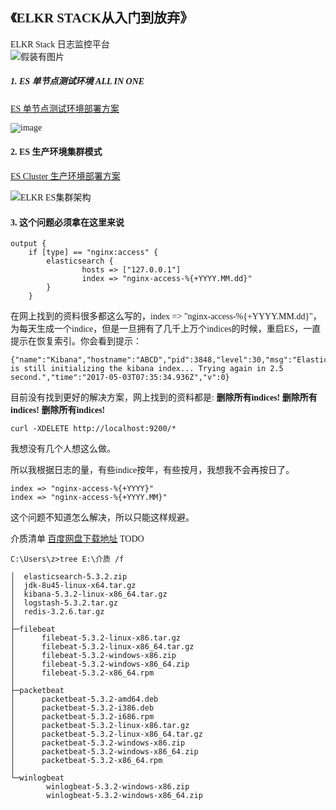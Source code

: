 
<font face="微软雅黑"> 

## 《ELKR STACK从入门到放弃》   
ELKR Stack 日志监控平台     
 ![假装有图片](https://)


##### 1. ES 单节点测试环境 ALL IN ONE

[ES 单节点测试环境部署方案](https://github.com/n3uz/ELKR-STACK/blob/master/ES%E5%8D%95%E8%8A%82%E7%82%B9%E6%96%B9%E6%A1%88%E6%B5%8B%E8%AF%95%E6%96%B9%E6%A1%88ALL%20IN%20ONE)

![image](https://github.com/n3uz/ELKR-STACK/blob/master/ELKR%E6%9E%B6%E6%9E%84%E5%9B%BE%EF%BC%88ES%E5%8D%95%E8%8A%82%E7%82%B9%EF%BC%89.png) 


#### 2. ES 生产环境集群模式

[ES Cluster 生产环境部署方案](https://github.com/n3uz/ELKR-STACK/blob/master/ES%E9%9B%86%E7%BE%A4%E7%94%9F%E4%BA%A7%E7%8E%AF%E5%A2%83%E6%96%B9%E6%A1%88)

![ELKR ES集群架构](https://github.com/n3uz/ELKR-STACK/blob/master/ELKR%E6%9E%B6%E6%9E%84%E5%9B%BE%EF%BC%88ES%E9%9B%86%E7%BE%A4%EF%BC%89.png)

#### 3. 这个问题必须拿在这里来说

```
output {
    if [type] == "nginx:access" {
        elasticsearch {
                hosts => ["127.0.0.1"]
                index => "nginx-access-%{+YYYY.MM.dd}"
        }
    }
```
在网上找到的资料很多都这么写的，index => "nginx-access-%{+YYYY.MM.dd}"，为每天生成一个indice，但是一旦拥有了几千上万个indices的时候，重启ES，一直提示在恢复索引。你会看到提示：
```
{"name":"Kibana","hostname":"ABCD","pid":3848,"level":30,"msg":"Elasticsearch is still initializing the kibana index... Trying again in 2.5 second.","time":"2017-05-03T07:35:34.936Z","v":0}

```
目前没有找到更好的解决方案，网上找到的资料都是:  **删除所有indices!** **删除所有indices!** **删除所有indices!** 
```
curl -XDELETE http://localhost:9200/*
```
我想没有几个人想这么做。

所以我根据日志的量，有些indice按年，有些按月，我想我不会再按日了。

```
index => "nginx-access-%{+YYYY}"
index => "nginx-access-%{+YYYY.MM}"
```
这个问题不知道怎么解决，所以只能这样规避。



介质清单 [百度网盘下载地址]() TODO
```
C:\Users\z>tree E:\介质 /f

│  elasticsearch-5.3.2.zip
│  jdk-8u45-linux-x64.tar.gz
│  kibana-5.3.2-linux-x86_64.tar.gz
│  logstash-5.3.2.tar.gz
│  redis-3.2.6.tar.gz
│
├─filebeat
│      filebeat-5.3.2-linux-x86.tar.gz
│      filebeat-5.3.2-linux-x86_64.tar.gz
│      filebeat-5.3.2-windows-x86.zip
│      filebeat-5.3.2-windows-x86_64.zip
│      filebeat-5.3.2-x86_64.rpm
│
├─packetbeat
│      packetbeat-5.3.2-amd64.deb
│      packetbeat-5.3.2-i386.deb
│      packetbeat-5.3.2-i686.rpm
│      packetbeat-5.3.2-linux-x86.tar.gz
│      packetbeat-5.3.2-linux-x86_64.tar.gz
│      packetbeat-5.3.2-windows-x86.zip
│      packetbeat-5.3.2-windows-x86_64.zip
│      packetbeat-5.3.2-x86_64.rpm
│
└─winlogbeat
        winlogbeat-5.3.2-windows-x86.zip
        winlogbeat-5.3.2-windows-x86_64.zip

```

</font>
